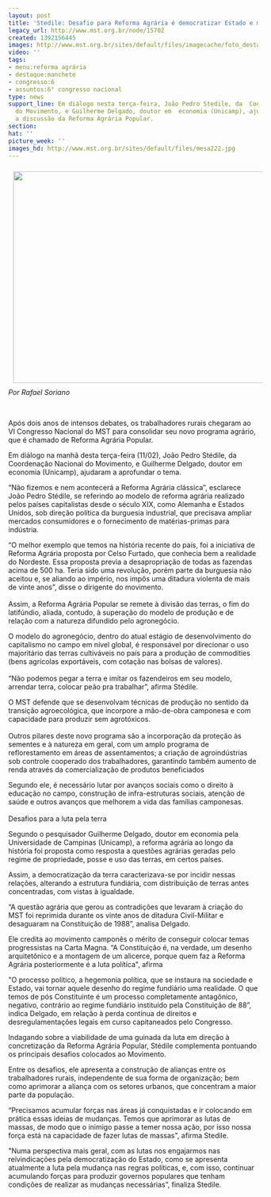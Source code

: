```yaml
---
layout: post
title: 'Stedile: Desafio para Reforma Agrária é democratizar Estado e mudar política'
legacy_url: http://www.mst.org.br/node/15702
created: 1392156445
images: http://www.mst.org.br/sites/default/files/imagecache/foto_destaque/mesa222.jpg
video: ''
tags:
- menu:reforma agrária
- destaque:manchete
- congresso:6
- assuntos:6° congresso nacional
type: news
support_line: Em diálogo nesta terça-feira, João Pedro Stedile, da  Coordenação Nacional
  do Movimento, e Guilherme Delgado, doutor em  economia (Unicamp), ajudaram a aprofundar
  a discussão da Reforma Agrária Popular.
section: 
hat: ''
picture_week: ''
images_hd: http://www.mst.org.br/sites/default/files/mesa222.jpg
---
```

<p><img alt="" src="http://www.mst.org.br/sites/default/files/mesa.jpg" align="middle" height="427" hspace="10" vspace="10" width="640"><br><em>Por Rafael Soriano</em></p><p>&nbsp;</p><p>Após dois anos de intensos debates, os trabalhadores rurais chegaram ao VI Congresso Nacional do MST para consolidar seu novo programa agrário, que é chamado de Reforma Agrária Popular.</p><p>Em diálogo na manhã desta terça-feira (11/02), João Pedro Stédile, da Coordenação Nacional do Movimento, e Guilherme Delgado, doutor em economia (Unicamp), ajudaram a aprofundar o tema.</p><p>“Não fizemos e nem acontecerá a Reforma Agrária clássica”, esclarece João Pedro Stédile, se referindo ao modelo de reforma agrária realizado pelos países capitalistas desde o século XIX, como Alemanha e Estados Unidos, sob direção política da burguesia industrial, que precisava ampliar mercados consumidores e o fornecimento de matérias-primas para indústria.</p><p>“O melhor exemplo que temos na história recente do país, foi a iniciativa de Reforma Agrária proposta por Celso Furtado, que conhecia bem a realidade do Nordeste. Essa proposta previa a desapropriação de todas as fazendas acima de 500 ha. Teria sido uma revolução, porém parte da burguesia não aceitou e, se aliando ao império, nos impôs uma ditadura violenta de mais de vinte anos”, disse o dirigente do movimento.<br><br>Assim, a Reforma Agrária Popular se remete à divisão das terras, o fim do latifúndio, aliada, contudo, à superação do modelo de produção e de relação com a natureza difundido pelo agronegócio.</p><p>O modelo do agronegócio, dentro do atual estágio de desenvolvimento do capitalismo no campo em nível global, é responsável por direcionar o uso majoritário das terras cultiváveis no país para a produção de commodities (bens agrícolas exportáveis, com cotação nas bolsas de valores).<br><br>“Não podemos pegar a terra e imitar os fazendeiros em seu modelo, arrendar terra, colocar peão pra trabalhar”, afirma Stédile.</p><p>O MST defende que se desenvolvam técnicas de produção no sentido da transição agroecológica, que incorpore a mão-de-obra camponesa e com capacidade para produzir sem agrotóxicos.<br><br>Outros pilares deste novo programa são a incorporação da proteção às sementes e à natureza em geral, com um amplo programa de reflorestamento em áreas de assentamentos; a criação de agroindústrias sob controle cooperado dos trabalhadores, garantindo também aumento de renda através da comercialização de produtos beneficiados</p><p>Segundo ele, é necessário lutar por avanços sociais como o direito à educação no campo, construção de infra-estruturas sociais, atenção de saúde e outros avanços que melhorem a vida das famílias camponesas.<br><br>Desafios para a luta pela terra</p><p>Segundo o pesquisador Guilherme Delgado, doutor em economia pela Universidade de Campinas (Unicamp), a reforma agrária ao longo da história foi proposta como resposta a questões agrárias geradas pelo regime de propriedade, posse e uso das terras, em certos países.</p><p>Assim, a democratização da terra caracterizava-se por incidir nessas relações, alterando a estrutura fundiária, com distribuição de terras antes concentradas, com vistas à igualdade.</p><p>“A questão agrária que gerou as contradições que levaram à criação do MST foi reprimida durante os vinte anos de ditadura Civil-Militar e desaguaram na Constituição de 1988”, analisa Delgado.</p><p>Ele credita ao movimento camponês o mérito de conseguir colocar temas progressistas na Carta Magna. “A Constituição é, na verdade, um desenho arquitetônico e a montagem de um alicerce, porque quem faz a Reforma Agrária posteriormente é a luta política", afirma</p><p>"O processo político, a hegemonia política, que se instaura na sociedade e Estado, vai tornar aquele desenho do regime fundiário uma realidade. O que temos de pós Constituinte é um processo completamente antagônico, negativo, contrário ao regime fundiário instituído pela Constituição de 88”, indica Delgado, em relação à perda contínua de direitos e desregulamentações legais em curso capitaneados pelo Congresso.</p><p>Indagando sobre a viabilidade de uma guinada da luta em direção à concretização da Reforma Agrária Popular, Stédile complementa pontuando os principais desafios colocados ao Movimento.</p><p>Entre os desafios, ele apresenta a construção de alianças entre os trabalhadores rurais, independente de sua forma de organização; bem como aprimorar a aliança com os setores urbanos, que concentram a maior parte da população.</p><p>“Precisamos acumular forças nas áreas já conquistadas e ir colocando em prática essas ideias de mudanças. Temos que aprimorar as lutas de massas, de modo que o inimigo passe a temer nossa ação, por isso nossa força está na capacidade de fazer lutas de massas", afirma Stedile.</p><p>"Numa perspectiva mais geral, com as lutas nos engajarmos nas reivindicações pela democratização do Estado, como se apresenta atualmente a luta pela mudança nas regras políticas, e, com isso, continuar acumulando forças para produzir governos populares que tenham condições de realizar as mudanças necessárias”, finaliza Stedile.</p>
